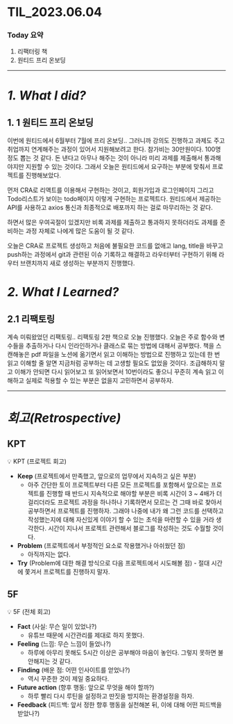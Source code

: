 # TIL_2023.06.04

### Today 요약

1. 리팩터링 책
2. 원티드 프리 온보딩

---

# **_1. What I did?_**

## 1. 1 원티드 프리 온보딩

이번에 원티드에서 6월부터 7월에 프리 온보딩.. 그러니까 강의도 진행하고 과제도 주고 취업까지 연계해주는 과정이 있어서 지원해보려고 한다. 참가비는 30만원이다. 100명정도 뽑는 것 같다. 돈 낸다고 아무나 해주는 것이 아니라 미리 과제를 제출해서 통과해야지만 지원할 수 있는 것이다. 그래서 오늘은 원티드에서 요구하는 부분에 맞춰서 프로젝트를 진행해보았다.

먼저 CRA로 리액트를 이용해서 구현하는 것이고, 회원가입과 로그인페이지 그리고 Todo리스트가 보이는 todo페이지 이렇게 구현하는 프로젝트다. 원티드에서 제공하는 API를 사용하고 axios 통신과 최종적으로 배포까지 하는 걸로 마무리하는 것 같다.

하면서 많은 우여곡절이 있겠지만 비록 과제를 제출하고 통과하지 못하더라도 과제를 준비하는 과정 자체로 나에게 많은 도움이 될 것 같다.

오늘은 CRA로 프로젝트 생성하고 처음에 불필요한 코드를 없애고 lang, title을 바꾸고 push하는 과정에서 git과 관련된 이슈 기록하고 해결하고 라우터부터 구현하기 위해 라우터 브랜치까지 새로 생성하는 부분까지 진행했다.

# _2. What I Learned?_

## 2.1 리팩토링

계속 미뤄왔었던 리팩토링.. 리팩토링 2판 책으로 오늘 진행했다. 오늘은 주로 함수와 변수들을 추출하거나 다시 인라인하거나 클래스로 묶는 방법에 대해서 공부했다. 책을 스캔해놓은 pdf 파일을 노션에 옮기면서 읽고 이해하는 방법으로 진행하고 있는데 한 번 읽고 이해할 줄 알면 지금처럼 공부하는 데 고생할 필요도 없었을 것이다. 조급해하지 말고 이해가 안되면 다시 읽어보고 또 읽어보면서 10번이라도 좋으니 꾸준히 계속 읽고 이해하고 실제로 적용할 수 있는 부분은 없을지 고민하면서 공부하자.

---

# _회고(Retrospective)_

## KPT

💡 KPT (프로젝트 회고)

- **Keep** (프로젝트에서 만족했고, 앞으로의 업무에서 지속하고 싶은 부분)
  - 아주 간단한 토이 프로젝트부터 다른 모든 프로젝트를 포함해서 앞으로는 프로젝트를 진행할 때 반드시 지속적으로 해야할 부분은 비록 시간이 3 ~ 4배가 더 걸리더라도 프로젝트 과정을 하나하나 기록하면서 모르는 건 그때 바로 찾아서 공부하면서 프로젝트를 진행하자. 그래야 나중에 내가 왜 그런 코드를 선택하고 작성했는지에 대해 자신있게 이야기 할 수 있는 초석을 마련할 수 있을 거라 생각한다. 시간이 지나서 프로젝트 관련해서 블로그를 작성하는 것도 수월할 것이다.
- **Problem** (프로젝트에서 부정적인 요소로 작용했거나 아쉬웠던 점)
  - 아직까지는 없다.
- **Try** (Problem에 대한 해결 방식으로 다음 프로젝트에서 시도해볼 점) - 절대 시간에 쫓겨서 프로젝트를 진행하지 말자.

## 5F

💡 5F (전체 회고)

>

- **Fact** (사실: 무슨 일이 있었나?)
  - 유튜브 때문에 시간관리를 제대로 하지 못했다.
- **Feeling** (느낌: 무슨 느낌이 들었나?)
  - 하루에 아무리 못해도 5시간 이상은 공부해야 마음이 놓인다. 그렇지 못하면 불안해지는 것 같다.
- **Finding** (배운 점: 어떤 인사이트를 얻었나?)
  - 역시 꾸준한 것이 제일 중요하다.
- **Future action** (향후 행동: 앞으로 무엇을 해야 할까?)
  - 하루 빨리 다시 루틴을 설정하고 딴짓을 방지하는 환경설정을 하자.
- **Feedback** (피드백: 앞서 정한 향후 행동을 실천해본 뒤, 이에 대해 어떤 피드백을 받았나?)
